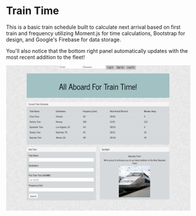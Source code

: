 # Train Time

This is a basic train schedule built to calculate next arrival based on first train and frequency utilizing Moment.js for time calculations, Bootstrap for design, and Google's Firebase for data storage.

You'll also notice that the bottom right panel automatically updates with the most recent addition to the fleet!

![Screenshot Train Scheduler](assets/images/screenshots/train.png)


